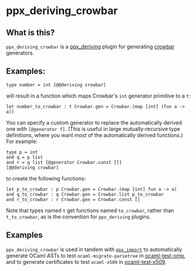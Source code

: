 # ppx_deriving_crowbar

## What is this?

`ppx_deriving_crowbar` is a [ppx_deriving](https://github.com/ocaml-ppx/ppx_deriving) plugin for generating [crowbar](https://github.com/stedolan/crowbar) generators.

## Examples:

```
type number = int [@@deriving crowbar]
```

will result in a function which maps Crowbar's `int` generator primitive to a `t`:

```
let number_to_crowbar : t Crowbar.gen = Crowbar.(map [int] (fun a -> a))
```

You can specify a custom generator to replace the automatically derived one with `[@generator f]`.  (This is useful in large mutually-recursive type definitions, where you want *most* of the automatically derived functions.)  For example:

```
type p = int
and q = p list
and r = q list [@generator Crowbar.const []]
[@@deriving crowbar]
```

to create the following functions:

```
let p_to_crowbar : p Crowbar.gen = Crowbar.(map [int] fun a -> a)
and q_to_crowbar : q Crowbar.gen = Crowbar.list p_to_crowbar
and r_to_crowbar : r Crowbar.gen = Crowbar.const []
```

Note that types named `t` get functions named `to_crowbar`, rather than `t_to_crowbar`, as is the convention for `ppx_deriving` plugins.

## Examples

`ppx_deriving_crowbar` is used in tandem with [`ppx_import`](https://github.com/ocaml-ppx/ppx_import) to automatically generate OCaml ASTs to test `ocaml-migrate-parsetree` in [ocaml-test-omp](https://github.com/yomimono/ocaml-test-omp), and to generate certificates to test `ocaml-x509` in [ocaml-test-x509](https://github.com/yomimono/ocaml-test-x509).
